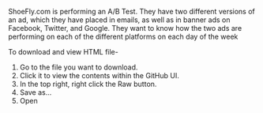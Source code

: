 ShoeFly.com is performing an A/B Test. They have two different versions of an ad, which they have placed in emails, as well as in banner ads on Facebook, Twitter, and Google. 
They want to know how the two ads are performing on each of the different platforms on each day of the week

To download and view HTML file-
1. Go to the file you want to download.
2. Click it to view the contents within the GitHub UI.
3. In the top right, right click the Raw button.
4. Save as...
5. Open
